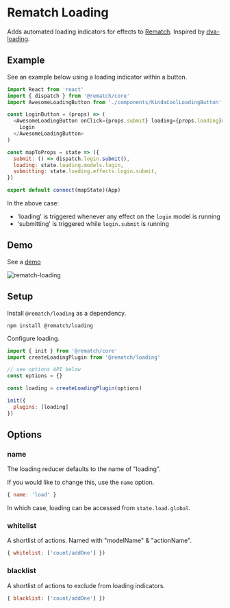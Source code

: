 # Rematch Loading

Adds automated loading indicators for effects to [Rematch](https://github.com/rematch/rematch). Inspired by [dva-loading](https://github.com/dvajs/dva-loading).

## Example

See an example below using a loading indicator within a button.

```js
import React from 'react'
import { dispatch } from '@rematch/core'
import AwesomeLoadingButton from './components/KindaCoolLoadingButton'

const LoginButton = (props) => (
  <AwesomeLoadingButton onClick={props.submit} loading={props.loading}>
    Login
  </AwesomeLoadingButton>
)

const mapToProps = state => ({
  submit: () => dispatch.login.submit(),
  loading: state.loading.models.login,
  submitting: state.loading.effects.login.submit,
})

export default connect(mapState)(App)
```

In the above case:

- 'loading' is triggered whenever any effect on the `login` model is running
- 'submitting' is triggered while `login.submit` is running

## Demo

See a [demo](./examples/react-loading-example)

![rematch-loading](https://user-images.githubusercontent.com/4660659/33303781-00c786b2-d3ba-11e7-8216-1b2b8eebbf85.gif)

## Setup

Install `@rematch/loading` as a dependency.

```shell
npm install @rematch/loading
```

Configure loading.

```js
import { init } from '@rematch/core'
import createLoadingPlugin from '@rematch/loading'

// see options API below
const options = {}

const loading = createLoadingPlugin(options)

init({
  plugins: [loading]
})
```

## Options

### name

The loading reducer defaults to the name of "loading".

If you would like to change this, use the `name` option.

```js
{ name: 'load' }
```

In which case, loading can be accessed from `state.load.global`.

### whitelist

A shortlist of actions. Named with "modelName" & "actionName".

```js
{ whitelist: ['count/addOne'] })
```


### blacklist

A shortlist of actions to exclude from loading indicators.

```js
{ blacklist: ['count/addOne'] })
```
